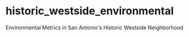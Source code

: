 # historic_westside_environmental
Environmental Metrics in San Antonio's Historic Westside Neighborhood 

